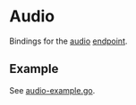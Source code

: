 # Audio

Bindings for the [audio](https://platform.openai.com/docs/api-reference/audio) [endpoint](https://api.openai.com/v1/audio/transcriptions).

## Example

See [audio-example.go](../examples/audio/audio-example.go).
